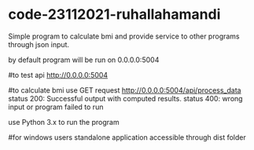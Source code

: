 # code-23112021-ruhallahamandi

Simple program to calculate bmi and provide service to other programs through json input.

by default program will be run on 0.0.0.0:5004

#to test api 
http://0.0.0.0:5004


#to calculate bmi use GET request
http://0.0.0.0:5004/api/process_data
status 200: Successful output with computed results.
status 400: wrong input or program failed to run

use Python 3.x to run the program

#for windows users
standalone application accessible through dist folder
